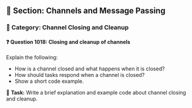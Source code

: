 ## 📘 Section: Channels and Message Passing
### 🔹 Category: Channel Closing and Cleanup
#### ❓ Question 1018: Closing and cleanup of channels

Explain the following:

- How is a channel closed and what happens when it is closed?
- How should tasks respond when a channel is closed?
- Show a short code example.

🔧 **Task:** Write a brief explanation and example code about channel closing and cleanup.
